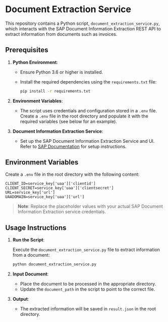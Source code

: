 # Document Extraction Service

This repository contains a Python script, `document_extraction_service.py`, which interacts with the SAP Document Information Extraction REST API to extract information from documents such as invoices.

## Prerequisites

1. **Python Environment**:
   - Ensure Python 3.6 or higher is installed.
   - Install the required dependencies using the `requirements.txt` file:
   
     ```bash
     pip install -r requirements.txt
     ```

2. **Environment Variables**:
   - The script uses credentials and configuration stored in a `.env` file. Create a `.env` file in the root directory and populate it with the required variables (see below for an example).

3. **Document Information Extraction Service**:
   - Set up the SAP Document Information Extraction Service and UI. Refer to [SAP Documentation](https://developers.sap.com/tutorials/cp-aibus-dox-service-instance.html) for setup instructions.

## Environment Variables

Create a `.env` file in the root directory with the following content:

```env
CLIENT_ID=service_key['uaa']['clientid']
CLIENT_SECRET=service_key['uaa']['clientsecret']
URL=service_key['url']
UAADOMAIN=service_key['uaa']['url']
```

> **Note**: Replace the placeholder values with your actual SAP Document Information Extraction service credentials.

## Usage Instructions

1. **Run the Script**:

   Execute the `document_extraction_service.py` file to extract information from a document:

   ```bash
   python document_extraction_service.py
   ```

2. **Input Document**:

   - Place the document to be processed in the appropriate directory.
   - Update the `document_path` in the script to point to the correct file.

3. **Output**:

   - The extracted information will be saved in `result.json` in the root directory.


